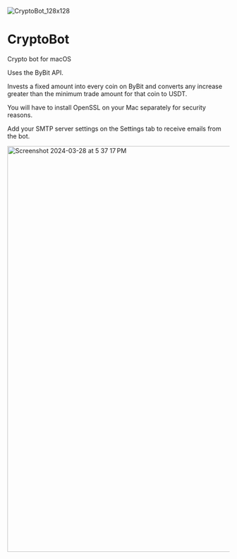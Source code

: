 ![CryptoBot_128x128](https://user-images.githubusercontent.com/920149/170891741-961fd4cf-22ec-4642-827a-4c575ae9750f.png)

# CryptoBot

Crypto bot for macOS

Uses the ByBit API.

Invests a fixed amount into every coin on ByBit and converts any increase greater than the minimum trade amount for that coin to USDT.

You will have to install OpenSSL on your Mac separately for security reasons.

Add your SMTP server settings on the Settings tab to receive emails from the bot.

<img width="920" alt="Screenshot 2024-03-28 at 5 37 17 PM" src="https://github.com/AndreMuis/CryptoBot/assets/920149/8d2fb2a9-e66c-48d6-a4db-fae6a0941258">
